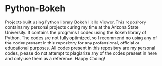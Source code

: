 # Python-Bokeh
Projects built using Python library Bokeh
Hello Viewer,
This repository contains my personal projects during my time at the Arizona State University.
It contains the programs I coded using the Bokeh library of Python.
The codes are not fully optimized, so I recommend no using any of the codes present in this repository for any professional, official or educational purposes.
All codes present in this repository are my personal codes, please do not attempt to plagiarize any of the codes present in here and only use them as a reference.
Happy Coding!
